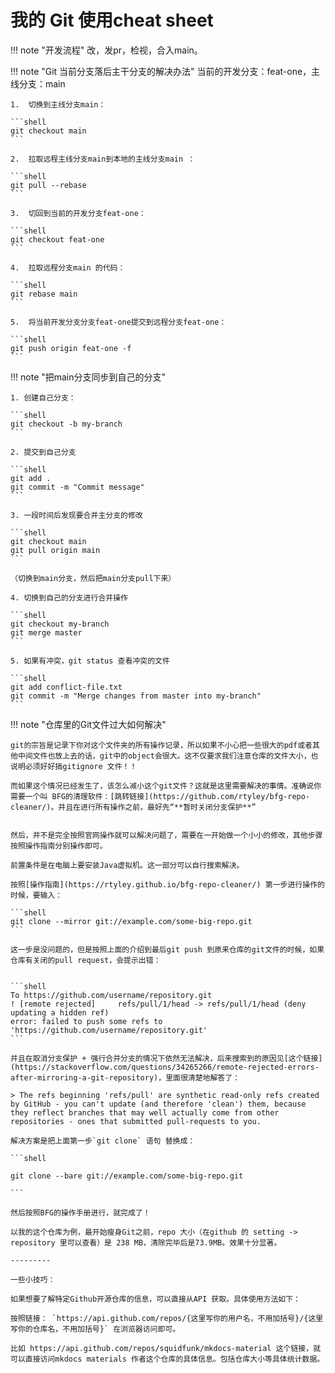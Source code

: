 # 我的 Git 使用cheat sheet


!!! note "开发流程"
    改，发pr，检视，合入main。

!!! note "Git 当前分支落后主干分支的解决办法"
    当前的开发分支：feat-one，主线分支：main


    1.  切换到主线分支main：

    ```shell
    git checkout main
    ```

    2.  拉取远程主线分支main到本地的主线分支main ：

    ```shell
    git pull --rebase
    ```

    3.  切回到当前的开发分支feat-one：

    ```shell
    git checkout feat-one
    ```

    4.  拉取远程分支main 的代码：

    ```shell
    git rebase main
    ```

    5.  将当前开发分支分支feat-one提交到远程分支feat-one：

    ```shell
    git push origin feat-one -f
    ```


!!! note "把main分支同步到自己的分支"

    1. 创建自己分支：

    ```shell
    git checkout -b my-branch
    ```

    2. 提交到自己分支

    ```shell
    git add .
    git commit -m "Commit message"
    ```

    3. 一段时间后发现要合并主分支的修改

    ```shell
    git checkout main
    git pull origin main
    ```

    （切换到main分支，然后把main分支pull下来）

    4. 切换到自己的分支进行合并操作

    ```shell
    git checkout my-branch
    git merge master
    ```

    5. 如果有冲突，git status 查看冲突的文件

    ```shell
    git add conflict-file.txt
    git commit -m "Merge changes from master into my-branch"
    ```



!!! note "仓库里的Git文件过大如何解决"

    git的宗旨是记录下你对这个文件夹的所有操作记录，所以如果不小心把一些很大的pdf或者其他中间文件也放上去的话，git中的object会很大。这不仅要求我们注意仓库的文件大小，也说明必须好好搞gitignore 文件！！

    而如果这个情况已经发生了，该怎么减小这个git文件？这就是这里需要解决的事情。准确说你需要一个叫 BFG的清理软件：[跳转链接](https://github.com/rtyley/bfg-repo-cleaner/)。并且在进行所有操作之前，最好先“**暂时关闭分支保护**”


    然后，并不是完全按照官网操作就可以解决问题了，需要在一开始做一个小小的修改，其他步骤按照操作指南分别操作即可。

    前置条件是在电脑上要安装Java虚拟机。这一部分可以自行搜索解决。

    按照[操作指南](https://rtyley.github.io/bfg-repo-cleaner/) 第一步进行操作的时候，要输入：

    ```shell
    git clone --mirror git://example.com/some-big-repo.git
    ```

    这一步是没问题的，但是按照上面的介绍到最后git push 到原来仓库的git文件的时候，如果仓库有关闭的pull request，会提示出错：


    ```shell
    To https://github.com/username/repository.git
    ! [remote rejected]     refs/pull/1/head -> refs/pull/1/head (deny updating a hidden ref)
    error: failed to push some refs to 'https://github.com/username/repository.git'
    ```

    并且在取消分支保护 + 强行合并分支的情况下依然无法解决，后来搜索到的原因见[这个链接](https://stackoverflow.com/questions/34265266/remote-rejected-errors-after-mirroring-a-git-repository)，里面很清楚地解答了：

    > The refs beginning 'refs/pull' are synthetic read-only refs created by GitHub - you can't update (and therefore 'clean') them, because they reflect branches that may well actually come from other repositories - ones that submitted pull-requests to you.

    解决方案是把上面第一步`git clone` 语句 替换成：

    ```shell

    git clone --bare git://example.com/some-big-repo.git

    ```

    然后按照BFG的操作手册进行，就完成了！

    以我的这个仓库为例，最开始瘦身Git之前，repo 大小（在github 的 setting -> repository 里可以查看）是 238 MB，清除完毕后是73.9MB。效果十分显著。

    ---------

    一些小技巧：

    如果想要了解特定Github开源仓库的信息，可以直接从API 获取。具体使用方法如下：

    按照链接： `https://api.github.com/repos/{这里写你的用户名，不用加括号}/{这里写你的仓库名，不用加括号}` 在浏览器访问即可。

    比如 https://api.github.com/repos/squidfunk/mkdocs-material 这个链接，就可以直接访问mkdocs materials 作者这个仓库的具体信息。包括仓库大小等具体统计数据。

    
